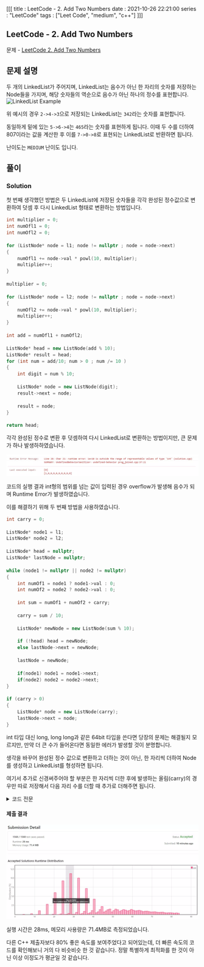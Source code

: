 [[[
title : LeetCode - 2. Add Two Numbers
date : 2021-10-26 22:21:00
series : "LeetCode"
tags : ["Leet Code", "medium", "c++"]
]]]

## LeetCode - 2. Add Two Numbers
문제 - [LeetCode 2. Add Two Numbers](https://leetcode.com/problems/add-two-numbers/)

## 문제 설명
두 개의 LinkedList가 주어지며, LinkedList는 음수가 아닌 한 자리의 숫자를 저장하는 Node들을 가지며, 해당 숫자들의 역순으로 음수가 아닌 하나의 정수를 표현합니다.
![LinkedList Example](https://assets.leetcode.com/uploads/2020/10/02/addtwonumber1.jpg)

위 예시의 경우 `2->4->3`으로 저장되는 LinkedList는 `342`라는 숫자를 표현합니다.

동일하게 밑에 있는 `5->6->4`는 `465`라는 숫자를 표현하게 됩니다. 이때 두 수를 더하여 807이라는 값을 계산한 후 이를 `7->0->8`로 표현되는 LinkedList로 반환하면 됩니다.

난이도는 `MEDIUM` 난이도 입니다.

## 풀이
### Solution

첫 번째 생각했던 방법은 두 LinkedList에 저장된 숫자들을 각각 완성된 정수값으로 변환하여 덧셈 후 다시 LinkedList 형태로 변환하는 방법입니다.

```c++
int multiplier = 0;
int numOfl1 = 0;
int numOfl2 = 0;

for (ListNode* node = l1; node != nullptr ; node = node->next)
{
    numOfl1 += node->val * powl(10, multiplier);
    multiplier++;
}

multiplier = 0;

for (ListNode* node = l2; node != nullptr ; node = node->next)
{
    numOfl2 += node->val * powl(10, multiplier);
    multiplier++;
}

int add = numOfl1 + numOfl2;

ListNode* head = new ListNode(add % 10);
ListNode* result = head;
for (int num = add/10; num > 0 ; num /= 10 )
{
    int digit = num % 10;

    ListNode* node = new ListNode(digit);
    result->next = node;

    result = node;
}

return head;
```

각각 완성된 정수로 변환 후 덧셈하여 다시 LinkedList로 변환하는 방법이지만, 큰 문제가 하나 발생하하였습니다.

![overflow](./assets/images/leet_code/2.add_two_number/overflow.webp)

코드의 실행 결과 int형의 범위를 넘는 값이 입력된 경우 overflow가 발생해 음수가 되며 Runtime Error가 발생하였습니다.

이를 해결하기 위해 두 번째 방법을 사용하였습니다.

```c++
int carry = 0;

ListNode* node1 = l1;
ListNode* node2 = l2;

ListNode* head = nullptr;
ListNode* lastNode = nullptr;

while (node1 != nullptr || node2 != nullptr)
{
    int numOf1 = node1 ? node1->val : 0;
    int numOf2 = node2 ? node2->val : 0;

    int sum = numOf1 + numOf2 + carry;

    carry = sum / 10;

    ListNode* newNode = new ListNode(sum % 10);

    if (!head) head = newNode;
    else lastNode->next = newNode;

    lastNode = newNode;

    if(node1) node1 = node1->next;
    if(node2) node2 = node2->next;
}

if (carry > 0)
{
    ListNode* node = new ListNode(carry);
    lastNode->next = node;
}
```

int 타입 대신 long, long long과 같은 64bit 타입을 쓴다면 당장의 문제는 해결될지 모르지만, 만약 더 큰 수가 들어온다면 동일한 에러가 발생할 것이 분명합니다.

생각을 바꾸어 완성된 정수 값으로 변환하고 더하는 것이 아닌, 한 자리씩 더하여 Node를 생성하고 LinkedList를 형성하면 됩니다.

여기서 추가로 신경써주어야 할 부분은 한 자리씩 더한 후에 발생하는 올림(carry)의 경우만 따로 저장해서 다음 자리 수를 더할 때 추가로 더해주면 됩니다.

<details>
<summary>코드 전문</summary>
    
```c++
class Solution {
public:
    ListNode* addTwoNumbers(ListNode* l1, ListNode* l2) 
    {
        int carry = 0;

        ListNode* node1 = l1;
        ListNode* node2 = l2;

        ListNode* head = nullptr;
        ListNode* lastNode = nullptr;

        while (node1 != nullptr || node2 != nullptr)
        {
            int numOf1 = node1 ? node1->val : 0;
            int numOf2 = node2 ? node2->val : 0;

            int sum = numOf1 + numOf2 + carry;

            carry = sum / 10;

            ListNode* newNode = new ListNode(sum % 10);

            if (!head) head = newNode;
            else lastNode->next = newNode;

            lastNode = newNode;

            if(node1) node1 = node1->next;
            if(node2) node2 = node2->next;
        }

        if (carry > 0)
        {
            ListNode* node = new ListNode(carry);
            lastNode->next = node;
        }
    
        return head;
    }
};
```

</details>

#### 제출 결과
![Result](./assets/images/leet_code/2.add_two_number/result.webp)

실행 시간은 28ms, 메모리 사용량은 71.4MB로 측정되었습니다. 

다른 C++ 제출자보다 80% 좋은 속도를 보여주었다고 되어있는데, 더 빠른 속도의 코드를 확인해보니 거의 다 비슷비슷 한 것 같습니다. 정말 특별하게 최적화를 한 것이 아닌 이상 이정도가 평균일 것 같습니다.